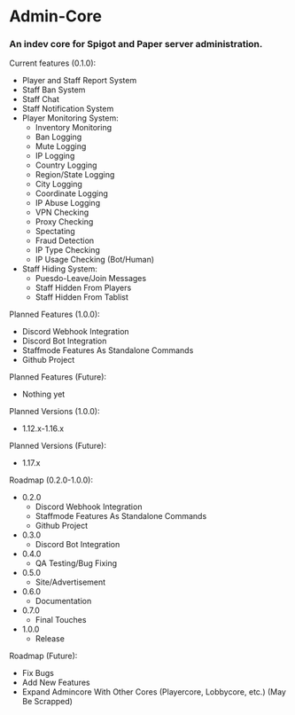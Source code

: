 # Admin-Core
### An indev core for Spigot and Paper server administration.
Current features (0.1.0):
* Player and Staff Report System
* Staff Ban System
* Staff Chat
* Staff Notification System
* Player Monitoring System: 
  * Inventory Monitoring
  * Ban Logging
  * Mute Logging
  * IP Logging
  * Country Logging
  * Region/State Logging
  * City Logging
  * Coordinate Logging
  * IP Abuse Logging
  * VPN Checking
  * Proxy Checking
  * Spectating
  * Fraud Detection
  * IP Type Checking
  * IP Usage Checking (Bot/Human)
* Staff Hiding System:
  * Puesdo-Leave/Join Messages
  * Staff Hidden From Players
  * Staff Hidden From Tablist

Planned Features (1.0.0):
  * Discord Webhook Integration
  * Discord Bot Integration
  * Staffmode Features As Standalone Commands
  * Github Project

Planned Features (Future):
  * Nothing yet

Planned Versions (1.0.0):
  * 1.12.x-1.16.x

Planned Versions (Future):
  * 1.17.x

Roadmap (0.2.0-1.0.0):
  * 0.2.0
    * Discord Webhook Integration
    * Staffmode Features As Standalone Commands
    * Github Project
  * 0.3.0
    * Discord Bot Integration
  * 0.4.0
    * QA Testing/Bug Fixing
  * 0.5.0
    * Site/Advertisement
  * 0.6.0
    * Documentation
  * 0.7.0
    * Final Touches
  * 1.0.0
    * Release
     
Roadmap (Future):
  * Fix Bugs
  * Add New Features
  * Expand Admincore With Other Cores (Playercore, Lobbycore, etc.) (May Be Scrapped)
